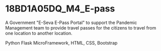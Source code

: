 # 18BD1A05DQ_M4_E-pass
A Government "E-Seva E-Pass Portal" to support the Pandemic Management team to
provide travel passes for the citizens to travel from one location to another location.

Python Flask MicroFramework, HTML, CSS, Bootstrap
